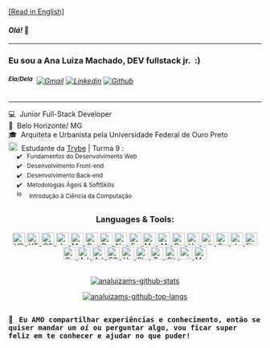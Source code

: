 [[Read in English]](https://github.com/analuizams/analuizams/blob/main/README.md)


#### *Olá!* 🤗

---
  
### Eu sou a Ana Luiza Machado, DEV fullstack jr.&nbsp; :)
###### <sup>**Ela/Dela**</sup> &nbsp;[![Gmail](https://img.shields.io/badge/-Gmail-c14438?style=plastic&logo=Gmail&logoColor=white)](mailto:analuizamsalgado@gmail.com)&nbsp;[![Linkedin](https://img.shields.io/badge/-LinkedIn-blue?style=plastic&logo=Linkedin&logoColor=white)](https://www.linkedin.com/in/analuizamsalgado/)&nbsp;[![Github](https://img.shields.io/badge/-Github-000?style=plastic&logo=Github&logoColor=white)](https://github.com/analuizams)
<!-- website to generate badges: https://shields.io/ -->

---

💻 &nbsp;Junior Full-Stack Developer  
📍 &nbsp;Belo Horizonte/ MG  
🎓 &nbsp;Arquiteta e Urbanista pela Universidade Federal de Ouro Preto  
<a href="https://www.betrybe.com/"><img alt="trybe-Logo" height="18" src="https://media-exp1.licdn.com/dms/image/C4D0BAQFalja6B0Vl8A/company-logo_200_200/0/1625490679503?e=2159024400&v=beta&t=nqTaSKJaQJJZIhzEbWFriLCfSlgMlIxslVeGFdU54_o"></a>&nbsp; Estudante da <a href="https://www.betrybe.com/">Trybe</a>  | Turma 9 :  
<sub>&nbsp;&nbsp;&nbsp;&nbsp; ✔️ &nbsp; Fundamentos do Desenvolvimento Web</sub><br>
<sub>&nbsp;&nbsp;&nbsp;&nbsp; ✔️ &nbsp; Desenvolvimento Front-end</sub><br>
<sub>&nbsp;&nbsp;&nbsp;&nbsp; ✔️ &nbsp; Desenvolvimento Back-end</sub><br>
<sub>&nbsp;&nbsp;&nbsp;&nbsp; ✔️ &nbsp; Metodologias Ágeis & SoftSkills</sub><br>
<sub>&nbsp;&nbsp;&nbsp;&nbsp; <img alt="loading" height="15" src="https://c.tenor.com/I6kN-6X7nhAAAAAj/loading-buffering.gif"> &nbsp; Introdução à Ciência da Computação</sub>


##

<div align="center">

### Languages & Tools:
<a href="https://code.visualstudio.com/">
  <img alt="VScode" height="25" src="https://img.shields.io/badge/vs%20code-282C34.svg?style=for-the-badge&logo=visual-studio-code&logoColor=007ACC"/>
</a>
<a href="https://www.w3.org/html/" target="_blank">
    <img alt="HTML5 logo" height="25" src="https://img.shields.io/badge/html5-282C34.svg?style=for-the-badge&logo=html5&logoColor=E34F26" />
</a>
<a href="https://www.w3schools.com/css/" target="_blank">
  <img alt="CSS3" height="25" src="https://img.shields.io/badge/css3-282C34.svg?style=for-the-badge&logo=css3&logoColor=1572B6" />
</a> 
<a href="https://developer.mozilla.org/en-US/docs/Web/JavaScript/" target="_blank">
  <img alt="JavaScript" height="25" src="https://img.shields.io/badge/javascript-282C34.svg?style=for-the-badge&logo=javascript&logoColor=F7DF1E" />
</a>
<a href="https://www.markdownguide.org/" target="_blank">
  <img  alt="Markdown" height="25" src="https://img.shields.io/badge/markdown-282C34.svg?style=for-the-badge&logo=markdown&logoColor=white" />
</a>
<a href="https://reactjs.org/" target="_blank">
  <img alt="React" height="25" src="https://img.shields.io/badge/react-282C34.svg?style=for-the-badge&logo=react&logoColor=61DAFB" />
</a>
<a href="https://redux.js.org/" target="_blank">
  <img alt="Redux" height="25" src="https://img.shields.io/badge/redux-282C34.svg?style=for-the-badge&logo=redux&logoColor=764ABC" />
</a>
<a href="https://nodejs.org/" target="_blank">
  <img alt="Node.js" height="25" src="https://img.shields.io/badge/node.js-282C34.svg?style=for-the-badge&logo=node.js&logoColor=339933" />
</a>
<a href="https://expressjs.com/" target="_blank">
  <img alt="Express.js" height="25" src="https://img.shields.io/badge/express.js-282C34.svg?style=for-the-badge&logo=express&logoColor=FFFFFF" />
</a>
<a href="https://www.mysql.com/" target="_blank">
  <img alt="MySQL" height="25" src="https://img.shields.io/badge/mysql-282C34.svg?style=for-the-badge&logo=mysql&logoColor=white" />
</a>
<a href="https://www.mongodb.com/" target="_blank">
  <img alt="MongoDB" height="25" src="https://img.shields.io/badge/MongoDB-282C34.svg?style=for-the-badge&logo=mongodb&logoColor=47A248" />
</a>
<a href="https://postman.com/" target="_blank">
  <img alt="Postman" height="25" src="https://img.shields.io/badge/Postman-282C34?style=for-the-badge&logo=postman&logoColor=FF6C37" />
</a>
<a href="https://heroku.com/" target="_blank">
  <img alt="Heroku" height="25" src="https://img.shields.io/badge/heroku-282C34.svg?style=for-the-badge&logo=heroku&logoColor=6762a6" />
</a>
<a href="https://git-scm.com/" target="_blank">
  <img alt="git" height="25" src="https://img.shields.io/badge/git-282C34.svg?style=for-the-badge&logo=git&logoColor=F1502F" />
</a>
<a href="https://www.cypress.io/" target="_blank">
  <img alt="Cypress" height="25" src="https://img.shields.io/badge/-cypress-282C34?style=for-the-badge&logo=cypress&logoColor=058a5e" />
</a>
<a href="https://jestjs.io/" target="_blank">
  <img alt="Jest" height="25" src="https://img.shields.io/badge/-jest-282C34?style=for-the-badge&logo=jest&logoColor=C21325"  />
</a>
<a href="https://www.figma.com/" target="_blank">
  <img alt="Figma" height="25" src="https://img.shields.io/badge/figma-282C34.svg?style=for-the-badge&logo=figma&logoColor=%23F24E1E" />
</a>
<a href="https://www.canva.com/" target="_blank">
  <img alt="Canva" height="25" src="https://img.shields.io/badge/canva-282C34.svg?style=for-the-badge&logo=Canva&logoColor=%2300C4CC" />
</a>
<a href="https://www.adobe.com/in/products/illustrator.html" target="_blank">
  <img  alt="Adobe Illustrator" height="25" src="https://img.shields.io/badge/illustrator-282C34.svg?style=for-the-badge&logo=adobeillustrator&logoColor=%23FF9A00" />
</a>
<a href="https://www.adobe.com/in/products/photoshop.html" target="_blank">
  <img alt="Adobe Photoshop" height="25" src="https://img.shields.io/badge/photoshop-282C34.svg?style=for-the-badge&logo=adobephotoshop&logoColor=%2331A8FF" />
</a>
<a href="https://eslint.org/" target="_blank">
  <img alt="ESLint" height="25" src="https://img.shields.io/badge/ESLint-282C34?style=for-the-badge&logo=eslint&logoColor=4B3263" />
</a>
<a href="https://vercel.com/" target="_blank">
  <img alt="Vercel" height="25" src="https://img.shields.io/badge/vercel-282C34.svg?style=for-the-badge&logo=vercel&logoColor=%23000000" />
</a>
<a href="https://www.slack.com/" target="_blank">
  <img alt="Slack" height="25" src="https://img.shields.io/badge/slack-282C34?style=for-the-badge&logo=slack&logoColor=white" />
</a>
<a href="https://www.trello.com/" target="_blank">
  <img alt="Trello" height="25" src="https://img.shields.io/badge/trello-282C34.svg?style=for-the-badge&logo=Trello&logoColor=%23026AA7" />
</a>
<a href="https://www.github.com/" target="_blank">
  <img alt="GitHub" height="25" src="https://img.shields.io/badge/github-282C34.svg?style=for-the-badge&logo=github&logoColor=white" />
</a>
<a href="https://www.microsoft.com/en-us/windows/" target="_blank">
  <img alt="windows" height="25" src="https://img.shields.io/badge/windows-282C34?style=for-the-badge&logo=windows&logoColor=0078D6" />
</a>
<a href="https://www.apple.com/br/macos/big-sur/" target="_blank">
  <img alt="MacOS" height="25" src="https://img.shields.io/badge/macos-282C34?style=for-the-badge&logo=apple&logoColor=white" />
</a>
<!-- badges repo: https://github.com/Ileriayo/markdown-badges -->
  
<br>
<br>

<!-- github stats api: https://github.com/anuraghazra/github-readme-stats -->
  <a href="https://github.com/analuizams/">
    <p><img src="https://github-readme-stats.vercel.app/api?username=analuizams&show_icons=true&theme=vision-friendly-dark&hide_border=true&border_radius=15&count_private=true&title_color=ffffff" alt="analuizams-github-stats"></p>
    <p><img alt="analuizams-github-top-langs" src="https://github-readme-stats.vercel.app/api/top-langs/?username=analuizams&layout=compact&theme=vision-friendly-dark&hide_border=true&border_radius=15&langs_count=6&title_color=ffffff"></p>
  </a>
</div>
  
## 

💬 &nbsp; <samp> **Eu AMO compartilhar experiências e conhecimento, então se quiser mandar um *oi* ou perguntar algo, vou ficar super feliz em te conhecer e ajudar no que puder!** </samp>
